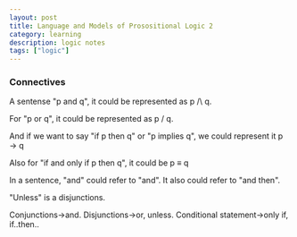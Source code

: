 ```yaml
---
layout: post
title: Language and Models of Prosositional Logic 2
category: learning
description: logic notes
tags: ["logic"]
---
```


### Connectives

A sentense "p and q", it could be represented as p /\ q.

For "p or q", it could be represented as p \/ q.

And if we want to say "if p then q" or "p implies q", we could represent it p → q

Also for "if and only if p then q", it could be p ≡ q

In a sentence, "and" could refer to "and". It also could refer to "and then".

"Unless" is a disjunctions.

Conjunctions->and.
Disjunctions->or, unless.
Conditional statement->only if, if..then..

